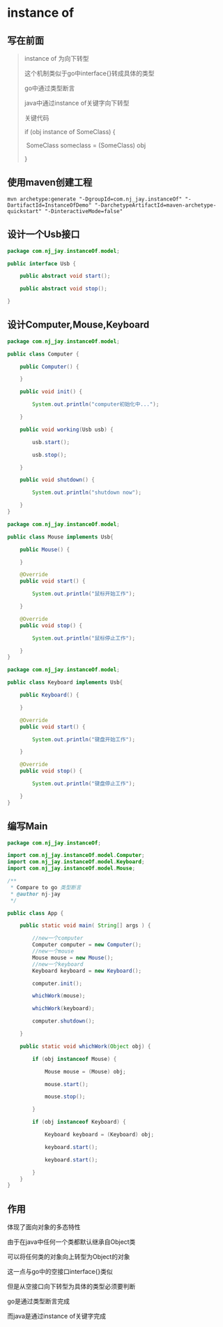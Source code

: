 

# instance of

## 写在前面

> instance of 为向下转型
>
> 这个机制类似于go中interface{}转成具体的类型
>
> go中通过类型断言
>
> java中通过instance of关键字向下转型
>
> 关键代码
>
> if (obj instance of SomeClass) {
>
> ​				SomeClass someclass = (SomeClass) obj
>
> }

## 使用maven创建工程

```shell
mvn archetype:generate "-DgroupId=com.nj_jay.instanceOf" "-DartifactId=InstanceOfDemo" "-DarchetypeArtifactId=maven-archetype-quickstart" "-DinteractiveMode=false"
```

## 设计一个Usb接口

```java
package com.nj_jay.instanceOf.model;

public interface Usb {

    public abstract void start();

    public abstract void stop();

}
```

## 设计Computer,Mouse,Keyboard

```java
package com.nj_jay.instanceOf.model;

public class Computer {

    public Computer() {

    }

    public void init() {

        System.out.println("computer初始化中...");

    }

    public void working(Usb usb) {

        usb.start();

        usb.stop();

    }

    public void shutdown() {

        System.out.println("shutdown now");

    }
}
```

```java
package com.nj_jay.instanceOf.model;

public class Mouse implements Usb{

    public Mouse() {

    }

    @Override
    public void start() {

        System.out.println("鼠标开始工作");

    }

    @Override
    public void stop() {

        System.out.println("鼠标停止工作");

    }
}
```

```java
package com.nj_jay.instanceOf.model;

public class Keyboard implements Usb{

    public Keyboard() {

    }

    @Override
    public void start() {

        System.out.println("键盘开始工作");

    }

    @Override
    public void stop() {

        System.out.println("键盘停止工作");

    }
}
```

## 编写Main

```java
package com.nj_jay.instanceOf;

import com.nj_jay.instanceOf.model.Computer;
import com.nj_jay.instanceOf.model.Keyboard;
import com.nj_jay.instanceOf.model.Mouse;

/**
 * Compare to go 类型断言
 * @author nj-jay
 */

public class App {

    public static void main( String[] args ) {

        //new一个computer
        Computer computer = new Computer();
        //new一个mouse
        Mouse mouse = new Mouse();
        //new一个keyboard
        Keyboard keyboard = new Keyboard();

        computer.init();

        whichWork(mouse);

        whichWork(keyboard);

        computer.shutdown();

    }

    public static void whichWork(Object obj) {

        if (obj instanceof Mouse) {

            Mouse mouse = (Mouse) obj;

            mouse.start();

            mouse.stop();

        }

        if (obj instanceof Keyboard) {

            Keyboard keyboard = (Keyboard) obj;

            keyboard.start();

            keyboard.start();

        }
    }
}
```

## 作用

体现了面向对象的多态特性

由于在java中任何一个类都默认继承自Object类

可以将任何类的对象向上转型为Object的对象

这一点与go中的空接口interface{}类似

但是从空接口向下转型为具体的类型必须要判断

go是通过类型断言完成

而java是通过instance of关键字完成